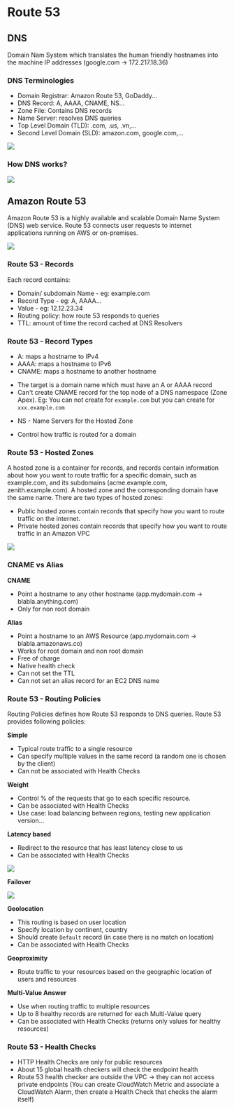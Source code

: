 # Route 53

## DNS

Domain Nam System which translates the human friendly hostnames into the machine IP addresses (google.com -> 172.217.18.36)

### DNS Terminologies

- Domain Registrar: Amazon Route 53, GoDaddy...
- DNS Record: A, AAAA, CNAME, NS...
- Zone File: Contains DNS records
- Name Server: resolves DNS queries
- Top Level Domain (TLD): .com, .us, .vn,...
- Second Level Domain (SLD): amazon.com, google.com,...

![](https://user-images.githubusercontent.com/17776979/193863900-b186858d-ed1a-4943-839b-f2d8283d9c40.png)

### How DNS works?

![](https://user-images.githubusercontent.com/17776979/193864202-e903fc72-4bb9-44d7-8f88-88362e16b804.png)

## Amazon Route 53

Amazon Route 53 is a highly available and scalable Domain Name System (DNS) web service. Route 53 connects user requests to internet applications running on AWS or on-premises.

![](https://user-images.githubusercontent.com/17776979/193864638-68b6c7dc-c6ff-447a-a783-2c26a451941c.png)

### Route 53 - Records

Each record contains:

- Domain/ subdomain Name - eg: example.com
- Record Type - eg: A, AAAA...
- Value - eg: 12.12.23.34
- Routing policy: how route 53 responds to queries
- TTL: amount of time the record cached at DNS Resolvers

### Route 53 - Record Types

- A: maps a hostname to IPv4
- AAAA: maps a hostname to IPv6
- CNAME: maps a hostname to another hostname

* The target is a domain name which must have an A or AAAA record
* Can't create CNAME record for the top node of a DNS namespace (Zone Apex). Eg: You can not create for `example.com` but you can create for `xxx.example.com`

- NS - Name Servers for the Hosted Zone

* Control how traffic is routed for a domain

### Route 53 - Hosted Zones

A hosted zone is a container for records, and records contain information about how you want to route traffic for a specific domain, such as example.com, and its subdomains (acme.example.com, zenith.example.com). A hosted zone and the corresponding domain have the same name. There are two types of hosted zones:

- Public hosted zones contain records that specify how you want to route traffic on the internet.
- Private hosted zones contain records that specify how you want to route traffic in an Amazon VPC

![](https://user-images.githubusercontent.com/17776979/193867675-1d36f0e8-c999-4462-bea5-e2c539fb889c.png)

### CNAME vs Alias

**CNAME**

- Point a hostname to any other hostname (app.mydomain.com -> blabla.anything.com)
- Only for non root domain

**Alias**

- Point a hostname to an AWS Resource (app.mydomain.com -> blabla.amazonaws.co)
- Works for root domain and non root domain
- Free of charge
- Native health check
- Can not set the TTL
- Can not set an alias record for an EC2 DNS name

### Route 53 - Routing Policies

Routing Policies defines how Route 53 responds to DNS queries. Route 53 provides following policies:

**Simple**

- Typical route traffic to a single resource
- Can specify multiple values in the same record (a random one is chosen by the client)
- Can not be associated with Health Checks

**Weight**

- Control % of the requests that go to each specific resource.
- Can be associated with Health Checks
- Use case: load balancing between regions, testing new application version...

**Latency based**

- Redirect to the resource that has least latency close to us
- Can be associated with Health Checks

![](https://user-images.githubusercontent.com/17776979/193872163-a409d4b0-e0ea-4d3e-8280-ce784b87ff8e.png)

**Failover**

![](https://user-images.githubusercontent.com/17776979/193872361-31614a43-c40d-48c1-8442-d0190904c207.png)

**Geolocation**

- This routing is based on user location
- Specify location by continent, country
- Should create `Default` record (in case there is no match on location)
- Can be associated with Health Checks

**Geoproximity**

- Route traffic to your resources based on the geographic location of users and resources

**Multi-Value Answer**

- Use when routing traffic to multiple resources
- Up to 8 healthy records are returned for each Multi-Value query
- Can be associated with Health Checks (returns only values for healthy resources)

### Route 53 - Health Checks

- HTTP Health Checks are only for public resources
- About 15 global health checkers will check the endpoint health
- Route 53 health checker are outside the VPC -> they can not access private endpoints (You can create CloudWatch Metric and associate a CloudWatch Alarm, then create a Health Check that checks the alarm itself)
